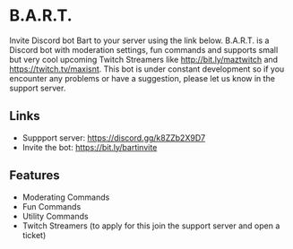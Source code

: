 # B.A.R.T.
Invite Discord bot Bart to your server using the link below.
B.A.R.T. is a Discord bot with moderation settings, fun commands and supports small but very cool upcoming Twitch Streamers like http://bit.ly/maztwitch and https://twitch.tv/maxisnt.
This bot is under constant development so if you encounter any problems or have a suggestion, please let us know in the support server.

## Links
- Suppport server: https://discord.gg/k8ZZb2X9D7
- Invite the bot: https://bit.ly/bartinvite

## Features
- Moderating Commands
- Fun Commands
- Utility Commands
- Twitch Streamers (to apply for this join the support server and open a ticket)
